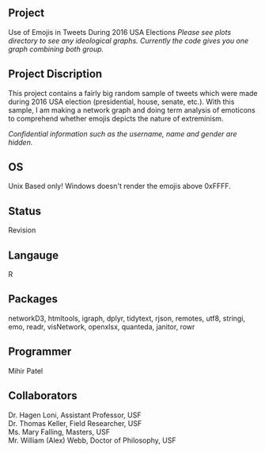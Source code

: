 Project
--------
Use of Emojis in Tweets During 2016 USA Elections
*Please see plots directory to see any ideological graphs. Currently the code gives you one graph combining both group.*

Project Discription
--------------------
This project contains a fairly big random sample of tweets which were made during 2016 USA election (presidential, house, senate, etc.). With this sample, I am making a network graph and doing term analysis of emoticons to comprehend whether emojis depicts the nature of extreminism.

*Confidential information such as the username, name and gender are hidden.*

OS
-----
Unix Based only! Windows doesn't render the emojis above 0xFFFF.

Status
-------
Revision

Langauge
---------
R

Packages
--------
networkD3, htmltools, igraph, dplyr, tidytext, rjson, remotes, utf8, stringi, emo, readr, visNetwork, openxlsx, quanteda, janitor, rowr

Programmer
---------
Mihir Patel

Collaborators
---------------
Dr. Hagen Loni, Assistant Professor, USF  
Dr. Thomas Keller, Field Researcher, USF  
Ms. Mary Falling, Masters, USF     
Mr. William (Alex) Webb, Doctor of Philosophy, USF
